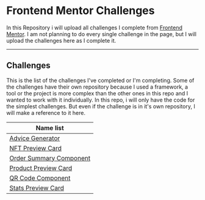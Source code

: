 # Frontend Mentor Challenges

In this Repository i will upload all challenges I complete from [Frontend Mentor](https://www.frontendmentor.io). I am not planning to do every single challenge in the page, but I will upload the challenges here as I complete it.

<hr />

## Challenges

This is the list of the challenges I've completed or I'm completing. Some of the challenges have their own repository because I used a framework, a tool or the project is more complex than the other ones in this repo and I wanted to work with it individually. In this repo, i will only have the code for the simplest challenges. But even if the challenge is in it's own repository, I will make a reference to it here.

| Name list                                                                |
| ------------------------------------------------------------------------ |
| [Advice Generator](https://github.com/johansantana/vue-advice-generator) |
| [NFT Preview Card](challenges/nft-preview-card-component-main/)          |
| [Order Summary Component](challenges/order-summary-component-main/)      |
| [Product Preview Card](challenges/product-preview-card/)                 |
| [QR Code Component](challenges/qr-code-component-main/)                  |
| [Stats Preview Card](challenges/stats-preview-card-component-main/)      |
